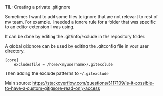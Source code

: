 TIL: Creating a private .gitignore

Sometimes I want to add some files to ignore that are not relevant to rest of my team.
For example, I needed a ignore rule for a folder that was specific to an editor extension I was using. 

It can be done by editing the .git/info/exclude in the repository folder.

A global gitignore can be used by editing the .gitconfig file in your user directory.
```
[core]       
    excludesfile = /home/<myusername>/.gitexclude 
```
Then adding the exclude patterns to `~/.gitexclude`.

Main source: https://stackoverflow.com/questions/6117109/is-it-possible-to-have-a-custom-gitignore-read-only-access
